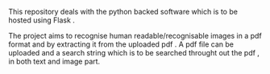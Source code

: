 This repository deals with the python backed software which is to be hosted using Flask .

The project aims to recognise human readable/recognisable images in a pdf format and by extracting it from the uploaded pdf . A pdf file can be 
uploaded and a search string which is to be searched throught out the pdf , in both text and image part.
